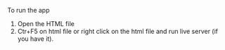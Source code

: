 To run the app

1. Open the HTML file
2. Ctr+F5 on html file or right click on the html file and run live server (if you have it). 